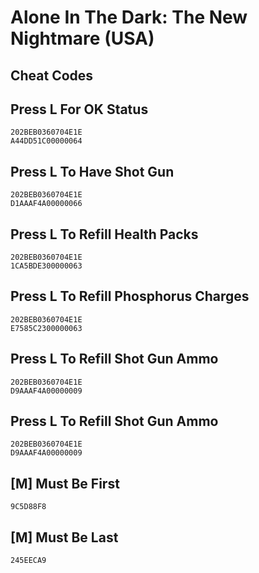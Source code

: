 # Alone In The Dark: The New Nightmare (USA)

## Cheat Codes

## Press L For OK Status

```
202BEB0360704E1E
A44DD51C00000064

```

## Press L To Have Shot Gun

```
202BEB0360704E1E
D1AAAF4A00000066

```

## Press L To Refill Health Packs

```
202BEB0360704E1E
1CA5BDE300000063

```

## Press L To Refill Phosphorus Charges

```
202BEB0360704E1E
E7585C2300000063

```

## Press L To Refill Shot Gun Ammo

```
202BEB0360704E1E
D9AAAF4A00000009

```

## Press L To Refill Shot Gun Ammo

```
202BEB0360704E1E
D9AAAF4A00000009

```

## [M] Must Be First

```
9C5D88F8

```

## [M] Must Be Last

```
245EECA9

```

